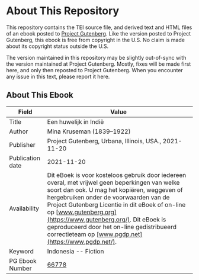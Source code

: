 # About This Repository

This repository contains the TEI source file, and derived text and HTML files of an ebook posted to [Project Gutenberg](https://www.gutenberg.org/). Like the version posted to Project Gutenberg, this ebook is free from copyright in the U.S. No claim is made about its copyright status outside the U.S.

The version maintained in this repository may be slightly out-of-sync with the version maintained at Project Gutenberg. Mostly, fixes will be made first here, and only then reposted to Project Gutenberg. When you encounter any issue in this text, please report it here.

## About This Ebook

| Field | Value |
| ----- | ----- |
| Title | Een huwelijk in Indië |
| Author | Mina Kruseman (1839–1922) |
| Publisher | Project Gutenberg, Urbana, Illinois, USA., 2021-11-20 |
| Publication date | 2021-11-20 |
| Availability | Dit eBoek is voor kosteloos gebruik door iedereen overal, met vrijwel geen beperkingen van welke soort dan ook. U mag het kopiëren, weggeven of hergebruiken onder de voorwaarden van de Project Gutenberg Licentie in dit eBoek of on-line op [www.gutenberg.org](https://www.gutenberg.org/). Dit eBoek is geproduceerd door het on-line gedistribueerd correctieteam op [www.pgdp.net](https://www.pgdp.net/). |
| Keyword | Indonesia -- Fiction |
| PG Ebook Number | [66778](https://www.gutenberg.org/ebooks/66778) |
